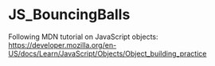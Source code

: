 # JS_BouncingBalls
Following MDN tutorial on JavaScript objects: https://developer.mozilla.org/en-US/docs/Learn/JavaScript/Objects/Object_building_practice

